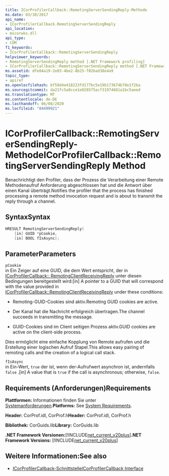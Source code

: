 ```yaml
---
title: ICorProfilerCallback::RemotingServerSendingReply-Methode
ms.date: 03/30/2017
api_name:
- ICorProfilerCallback.RemotingServerSendingReply
api_location:
- mscorwks.dll
api_type:
- COM
f1_keywords:
- ICorProfilerCallback::RemotingServerSendingReply
helpviewer_keywords:
- RemotingServerSendingReply method [.NET Framework profiling]
- ICorProfilerCallback::RemotingServerSendingReply method [.NET Framework profiling]
ms.assetid: dfe84a19-2e03-4be2-8b25-f02bad38e4a9
topic_type:
- apiref
ms.openlocfilehash: bf59d4e418223fd177bc5e19b173674b78e1f2ba
ms.sourcegitcommit: da21fc5a8cce1e028575acf31974681a1bc5aeed
ms.translationtype: MT
ms.contentlocale: de-DE
ms.lasthandoff: 06/08/2020
ms.locfileid: "84499921"
---
```

# <a name="icorprofilercallbackremotingserversendingreply-method"></a><span data-ttu-id="d9c3c-102">ICorProfilerCallback::RemotingServerSendingReply-Methode</span><span class="sxs-lookup"><span data-stu-id="d9c3c-102">ICorProfilerCallback::RemotingServerSendingReply Method</span></span>
<span data-ttu-id="d9c3c-103">Benachrichtigt den Profiler, dass der Prozess die Verarbeitung einer Remote Methodenaufruf Anforderung abgeschlossen hat und die Antwort über einen Kanal überträgt.</span><span class="sxs-lookup"><span data-stu-id="d9c3c-103">Notifies the profiler that the process has finished processing a remote method invocation request and is about to transmit the reply through a channel.</span></span>  
  
## <a name="syntax"></a><span data-ttu-id="d9c3c-104">Syntax</span><span class="sxs-lookup"><span data-stu-id="d9c3c-104">Syntax</span></span>  
  
```cpp  
HRESULT RemotingServerSendingReply(  
    [in] GUID *pCookie,  
    [in] BOOL fIsAsync);  
```  
  
## <a name="parameters"></a><span data-ttu-id="d9c3c-105">Parameter</span><span class="sxs-lookup"><span data-stu-id="d9c3c-105">Parameters</span></span>  
 `pCookie`  
 <span data-ttu-id="d9c3c-106">in Ein Zeiger auf eine GUID, die dem Wert entspricht, der in [ICorProfilerCallback:: RemotingClientReceivingReply](icorprofilercallback-remotingclientreceivingreply-method.md) unter diesen Bedingungen bereitgestellt wird:</span><span class="sxs-lookup"><span data-stu-id="d9c3c-106">[in] A pointer to a GUID that will correspond with the value provided in [ICorProfilerCallback::RemotingClientReceivingReply](icorprofilercallback-remotingclientreceivingreply-method.md) under these conditions:</span></span>  
  
- <span data-ttu-id="d9c3c-107">Remoting-GUID-Cookies sind aktiv.</span><span class="sxs-lookup"><span data-stu-id="d9c3c-107">Remoting GUID cookies are active.</span></span>  
  
- <span data-ttu-id="d9c3c-108">Der Kanal hat die Nachricht erfolgreich übertragen.</span><span class="sxs-lookup"><span data-stu-id="d9c3c-108">The channel succeeds in transmitting the message.</span></span>  
  
- <span data-ttu-id="d9c3c-109">GUID-Cookies sind im Client seitigen Prozess aktiv.</span><span class="sxs-lookup"><span data-stu-id="d9c3c-109">GUID cookies are active on the client-side process.</span></span>  
  
 <span data-ttu-id="d9c3c-110">Dies ermöglicht eine einfache Kopplung von Remote aufrufen und die Erstellung einer logischen Aufruf Stapel.</span><span class="sxs-lookup"><span data-stu-id="d9c3c-110">This allows easy pairing of remoting calls and the creation of a logical call stack.</span></span>  
  
 `fIsAsync`  
 <span data-ttu-id="d9c3c-111">in Ein-Wert, `true` der ist, wenn der-Aufrufwert asynchron ist, andernfalls `false` .</span><span class="sxs-lookup"><span data-stu-id="d9c3c-111">[in] A value that is `true` if the call is asynchronous; otherwise, `false`.</span></span>  
  
## <a name="requirements"></a><span data-ttu-id="d9c3c-112">Requirements (Anforderungen)</span><span class="sxs-lookup"><span data-stu-id="d9c3c-112">Requirements</span></span>  
 <span data-ttu-id="d9c3c-113">**Plattformen:** Informationen finden Sie unter [Systemanforderungen](../../get-started/system-requirements.md).</span><span class="sxs-lookup"><span data-stu-id="d9c3c-113">**Platforms:** See [System Requirements](../../get-started/system-requirements.md).</span></span>  
  
 <span data-ttu-id="d9c3c-114">**Header:** CorProf.idl, CorProf.h</span><span class="sxs-lookup"><span data-stu-id="d9c3c-114">**Header:** CorProf.idl, CorProf.h</span></span>  
  
 <span data-ttu-id="d9c3c-115">**Bibliothek:** CorGuids.lib</span><span class="sxs-lookup"><span data-stu-id="d9c3c-115">**Library:** CorGuids.lib</span></span>  
  
 <span data-ttu-id="d9c3c-116">**.NET Framework Versionen:**[!INCLUDE[net_current_v20plus](../../../../includes/net-current-v20plus-md.md)]</span><span class="sxs-lookup"><span data-stu-id="d9c3c-116">**.NET Framework Versions:** [!INCLUDE[net_current_v20plus](../../../../includes/net-current-v20plus-md.md)]</span></span>  
  
## <a name="see-also"></a><span data-ttu-id="d9c3c-117">Weitere Informationen:</span><span class="sxs-lookup"><span data-stu-id="d9c3c-117">See also</span></span>

- [<span data-ttu-id="d9c3c-118">ICorProfilerCallback-Schnittstelle</span><span class="sxs-lookup"><span data-stu-id="d9c3c-118">ICorProfilerCallback Interface</span></span>](icorprofilercallback-interface.md)
